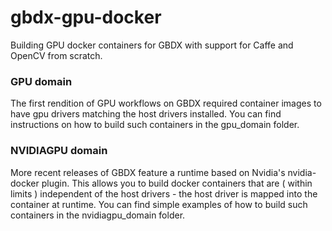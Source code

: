 # gbdx-gpu-docker
Building GPU docker containers for GBDX with support for Caffe and OpenCV from scratch.

### GPU domain
The first rendition of GPU workflows on GBDX required container images to have gpu drivers matching the host drivers installed. You can find instructions on how to build such containers in the gpu_domain folder.

### NVIDIAGPU domain
More recent releases of GBDX feature a runtime based on Nvidia's nvidia-docker plugin. This allows you to build docker containers that are ( within limits ) independent of the host drivers - the host driver is mapped into the container at runtime. You can find simple examples of how to build such containers in the nvidiagpu_domain folder.
 
